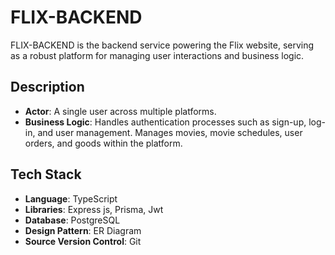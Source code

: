 # FLIX-BACKEND

FLIX-BACKEND is the backend service powering the Flix website, serving as a robust platform for managing user interactions and business logic.

## Description

- **Actor**: A single user across multiple platforms.
- **Business Logic**: Handles authentication processes such as sign-up, log-in, and user management. Manages movies, movie schedules, user orders, and goods within the platform.

## Tech Stack

- **Language**: TypeScript
- **Libraries**: Express js, Prisma, Jwt
- **Database**: PostgreSQL
- **Design Pattern**: ER Diagram
- **Source Version Control**: Git

